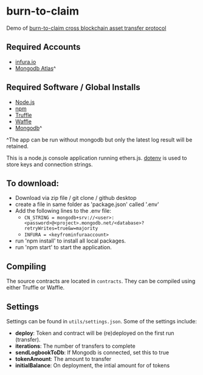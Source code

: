 # burn-to-claim
Demo of [burn-to-claim cross blockchain asset transfer protocol](https://zhehou.github.io/papers/burn_to_claim_cross_blockchain_asset_transfer_protocol.pdf)

## Required Accounts
- [infura.io](https://infura.io/)
- [Mongodb Atlas](https://cloud.mongodb.com/)^
  

## Required Software / Global Installs
- [Node.js](https://nodejs.org/en/)
- [npm](https://www.npmjs.com/)
- [Truffle](https://www.trufflesuite.com/)
- [Waffle](https://ethereum-waffle.readthedocs.io/en/latest/index.html#)
- [Mongodb](https://docs.mongodb.com/manual/installation/)^

^The app can be run without mongodb but only the latest log result will be retained.

This is a node.js console application running ethers.js. [dotenv](https://www.npmjs.com/package/dotenv) is used to store keys and connection strings.

## To download:
- Download via zip file / git clone / github desktop
- create a file in same folder as 'package.json' called '.env'
- Add the following lines to the .env file:  
  -  `CN_STRING = mongodb+srv://<user>:<password>@<project>.mongodb.net/<database>?retryWrites=true&w=majority`
  -  `INFURA = <keyfrominfuraaccount>`
- run 'npm install' to install all local packages.
- run 'npm start' to start the application.
  


## Compiling
The source contracts are located in `contracts`.
They can be compiled using either Truffle or Waffle.



## Settings
Settings can be found in `utils/settings.json`. Some of the settings include:
- **deploy**: Token and contract will be (re)deployed on the first run (transfer).
- **iterations**: The number of transfers to complete
- **sendLogbookToDb**: If Mongodb is connected, set this to true
- **tokenAmount**: The amount to transfer
- **initialBalance**: On deployment, the intial amount for of tokens
  